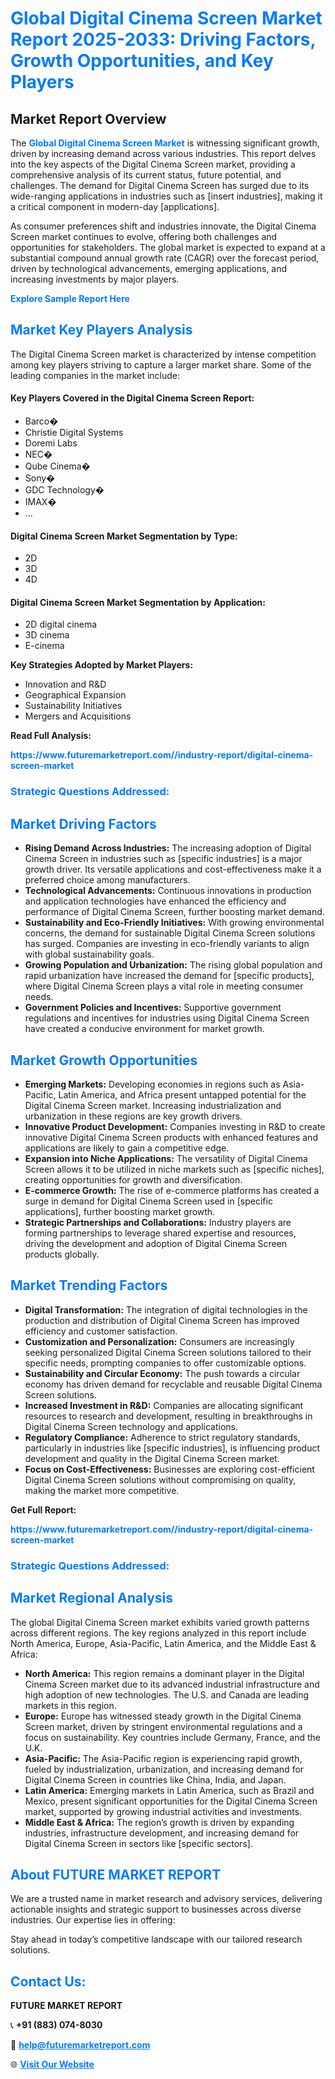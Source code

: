 <h1 style="color: #007BFF;">Global Digital Cinema Screen Market Report 2025-2033: Driving Factors, Growth Opportunities, and Key Players</h1>

<section id="overview">
<h2>Market Report Overview</h2>
<p>The <a href="https://www.futuremarketreport.com//industry-report/digital-cinema-screen-market" style="color: #007BFF; text-decoration: none;"><strong>Global Digital Cinema Screen Market</strong></a> is witnessing significant growth, driven by increasing demand across various industries. This report delves into the key aspects of the Digital Cinema Screen market, providing a comprehensive analysis of its current status, future potential, and challenges. The demand for Digital Cinema Screen has surged due to its wide-ranging applications in industries such as [insert industries], making it a critical component in modern-day [applications].</p>
<p>As consumer preferences shift and industries innovate, the Digital Cinema Screen market continues to evolve, offering both challenges and opportunities for stakeholders. The global market is expected to expand at a substantial compound annual growth rate (CAGR) over the forecast period, driven by technological advancements, emerging applications, and increasing investments by major players.</p>
</section>

<section id="overview">
<p><a href="https://www.futuremarketreport.com//request-sample/reportId=56743" style="color: #007BFF; text-decoration: none;"><strong>Explore Sample Report Here</strong></a></p>
</section>

<section id="key-players">
<h2 style="color: #007BFF;">Market Key Players Analysis</h2>
<p>The Digital Cinema Screen market is characterized by intense competition among key players striving to capture a larger market share. Some of the leading companies in the market include:</p>
<h4>Key Players Covered in the Digital Cinema Screen Report:</h4>
<ul><li>Barco�</li><li>Christie Digital Systems</li><li>Doremi Labs</li><li>NEC�</li><li>Qube Cinema�</li><li>Sony�</li><li>GDC Technology�</li><li>IMAX�</li><li>...</li></ul>
<h4>Digital Cinema Screen Market Segmentation by Type:</h4>
<ul><li>2D</li><li>3D</li><li>4D</li></ul>

<h4>Digital Cinema Screen Market Segmentation by Application:</h4>
<ul><li>2D digital cinema</li><li>3D cinema</li><li>E-cinema</li></ul>
<p><strong>Key Strategies Adopted by Market Players:</strong></p>
<ul>
<li>Innovation and R&D</li>
<li>Geographical Expansion</li>
<li>Sustainability Initiatives</li>
<li>Mergers and Acquisitions</li>
</ul>
</section>

<section>
<p><strong>Read Full Analysis: </strong></p><a href="https://www.futuremarketreport.com//industry-report/digital-cinema-screen-market" style="color: #007BFF; text-decoration: none;"><strong>https://www.futuremarketreport.com//industry-report/digital-cinema-screen-market</strong></a>
<h3 style="color: #007BFF;">Strategic Questions Addressed:</h3>
</section>

<section id="driving-factors">
<h2 style="color: #007BFF;">Market Driving Factors</h2>
<ul>
<li><strong>Rising Demand Across Industries:</strong> The increasing adoption of Digital Cinema Screen in industries such as [specific industries] is a major growth driver. Its versatile applications and cost-effectiveness make it a preferred choice among manufacturers.</li>
<li><strong>Technological Advancements:</strong> Continuous innovations in production and application technologies have enhanced the efficiency and performance of Digital Cinema Screen, further boosting market demand.</li>
<li><strong>Sustainability and Eco-Friendly Initiatives:</strong> With growing environmental concerns, the demand for sustainable Digital Cinema Screen solutions has surged. Companies are investing in eco-friendly variants to align with global sustainability goals.</li>
<li><strong>Growing Population and Urbanization:</strong> The rising global population and rapid urbanization have increased the demand for [specific products], where Digital Cinema Screen plays a vital role in meeting consumer needs.</li>
<li><strong>Government Policies and Incentives:</strong> Supportive government regulations and incentives for industries using Digital Cinema Screen have created a conducive environment for market growth.</li>
</ul>
</section>

<section id="growth-opportunities">
<h2 style="color: #007BFF;">Market Growth Opportunities</h2>
<ul>
<li><strong>Emerging Markets:</strong> Developing economies in regions such as Asia-Pacific, Latin America, and Africa present untapped potential for the Digital Cinema Screen market. Increasing industrialization and urbanization in these regions are key growth drivers.</li>
<li><strong>Innovative Product Development:</strong> Companies investing in R&D to create innovative Digital Cinema Screen products with enhanced features and applications are likely to gain a competitive edge.</li>
<li><strong>Expansion into Niche Applications:</strong> The versatility of Digital Cinema Screen allows it to be utilized in niche markets such as [specific niches], creating opportunities for growth and diversification.</li>
<li><strong>E-commerce Growth:</strong> The rise of e-commerce platforms has created a surge in demand for Digital Cinema Screen used in [specific applications], further boosting market growth.</li>
<li><strong>Strategic Partnerships and Collaborations:</strong> Industry players are forming partnerships to leverage shared expertise and resources, driving the development and adoption of Digital Cinema Screen products globally.</li>
</ul>
</section>

<section id="trending-factors">
<h2 style="color: #007BFF;">Market Trending Factors</h2>
<ul>
<li><strong>Digital Transformation:</strong> The integration of digital technologies in the production and distribution of Digital Cinema Screen has improved efficiency and customer satisfaction.</li>
<li><strong>Customization and Personalization:</strong> Consumers are increasingly seeking personalized Digital Cinema Screen solutions tailored to their specific needs, prompting companies to offer customizable options.</li>
<li><strong>Sustainability and Circular Economy:</strong> The push towards a circular economy has driven demand for recyclable and reusable Digital Cinema Screen solutions.</li>
<li><strong>Increased Investment in R&D:</strong> Companies are allocating significant resources to research and development, resulting in breakthroughs in Digital Cinema Screen technology and applications.</li>
<li><strong>Regulatory Compliance:</strong> Adherence to strict regulatory standards, particularly in industries like [specific industries], is influencing product development and quality in the Digital Cinema Screen market.</li>
<li><strong>Focus on Cost-Effectiveness:</strong> Businesses are exploring cost-efficient Digital Cinema Screen solutions without compromising on quality, making the market more competitive.</li>
</ul>
</section>

<section>
<p><strong>Get Full Report: </strong></p><a href="https://www.futuremarketreport.com//industry-report/digital-cinema-screen-market" style="color: #007BFF; text-decoration: none;"><strong>https://www.futuremarketreport.com//industry-report/digital-cinema-screen-market</strong></a>
<h3 style="color: #007BFF;">Strategic Questions Addressed:</h3>
</section>


<section id="regional-analysis">
<h2 style="color: #007BFF;">Market Regional Analysis</h2>
<p>The global Digital Cinema Screen market exhibits varied growth patterns across different regions. The key regions analyzed in this report include North America, Europe, Asia-Pacific, Latin America, and the Middle East & Africa:</p>
<ul>
<li><strong>North America:</strong> This region remains a dominant player in the Digital Cinema Screen market due to its advanced industrial infrastructure and high adoption of new technologies. The U.S. and Canada are leading markets in this region.</li>
<li><strong>Europe:</strong> Europe has witnessed steady growth in the Digital Cinema Screen market, driven by stringent environmental regulations and a focus on sustainability. Key countries include Germany, France, and the U.K.</li>
<li><strong>Asia-Pacific:</strong> The Asia-Pacific region is experiencing rapid growth, fueled by industrialization, urbanization, and increasing demand for Digital Cinema Screen in countries like China, India, and Japan.</li>
<li><strong>Latin America:</strong> Emerging markets in Latin America, such as Brazil and Mexico, present significant opportunities for the Digital Cinema Screen market, supported by growing industrial activities and investments.</li>
<li><strong>Middle East & Africa:</strong> The region’s growth is driven by expanding industries, infrastructure development, and increasing demand for Digital Cinema Screen in sectors like [specific sectors].</li>
</ul>
</section>

<footer>
<h2 style="color: #007BFF;">About FUTURE MARKET REPORT</h2>
<p>We are a trusted name in market research and advisory services, delivering actionable insights and strategic support to businesses across diverse industries. Our expertise lies in offering:</p>

<p>Stay ahead in today’s competitive landscape with our tailored research solutions.</p>

<h2 style="color: #007BFF;">Contact Us:</h2>
<p><strong>FUTURE MARKET REPORT</strong></p>
<p>📞 <strong>+91 (883) 074-8030</strong></p>
<p>📧 <strong><a href="mailto:help@futuremarketreport.com" style="color: #007BFF;">help@futuremarketreport.com</a></strong></p>
<p>🌐 <strong><a href="https://www.futuremarketreport.com/" style="color: #007BFF;">Visit Our Website</a></strong></p>
</footer>